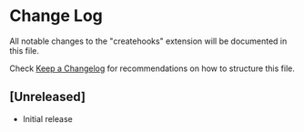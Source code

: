 # Change Log

All notable changes to the "createhooks" extension will be documented in this file.

Check [Keep a Changelog](http://keepachangelog.com/) for recommendations on how to structure this file.

## [Unreleased]

- Initial release